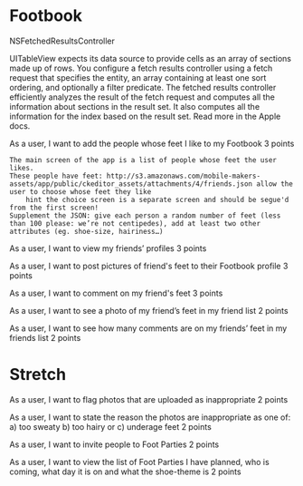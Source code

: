 Footbook
========


NSFetchedResultsController

UITableView expects its data source to provide cells as an array of sections made up of rows. You configure a fetch results controller using a fetch request that specifies the entity, an array containing at least one sort ordering, and optionally a filter predicate. The fetched results controller efficiently analyzes the result of the fetch request and computes all the information about sections in the result set. It also computes all the information for the index based on the result set. Read more in the Apple docs.


As a user, I want to add the people whose feet I like to my Footbook
3 points

    The main screen of the app is a list of people whose feet the user likes.
    These people have feet: http://s3.amazonaws.com/mobile-makers-assets/app/public/ckeditor_assets/attachments/4/friends.json allow the user to choose whose feet they like
        ​hint the choice screen is a separate screen and should be segue'd from the first screen!
    Supplement the JSON: give each person a random number of feet (less than 100 please: we’re not centipedes), add at least two other attributes (eg. shoe-size, hairiness…)

As a user, I want to view my friends’ profiles
3 points

As a user, I want to post pictures of friend's feet to their Footbook profile
3 points

As a user, I want to comment on my friend's feet
3 points

As a user, I want to see a photo of my friend’s feet in my friend list
2 points

As a user, I want to see how many comments are on my friends’ feet in my friends list
2 points

Stretch
=======

As a user, I want to flag photos that are uploaded as inappropriate
2 points

As a user, I want to state the reason the photos are inappropriate as one of: a) too sweaty b) too hairy or c) underage feet
2 points



As a user, I want to invite people to Foot Parties
2 points

As a user, I want to view the list of Foot Parties I have planned, who is coming, what day it is on and what the shoe-theme is
2 points
